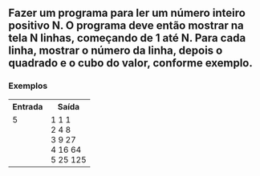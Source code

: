 <div>
  <h2>
    Fazer um programa para ler um número inteiro positivo N. O programa deve então mostrar na tela N linhas,
começando de 1 até N. Para cada linha, mostrar o número da linha, depois o quadrado e o cubo do valor, conforme
exemplo.
  </h2>
 
  
  <h3>Exemplos</h3>
    <table>
        <tr>
            <th>Entrada</th>
            <th>Saída</th>
        </tr>
        <tr>
            <td>
              5<br>
              <br>
              <br>
              <br>
              <br>
            </td>
            <td>
              1 1 1<br>
              2 4 8<br>
              3 9 27<br>
              4 16 64<br>
              5 25 125<br>
</td>
        </tr>
    </table>
    </div>

